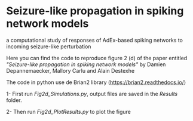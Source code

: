 # Seizure-like propagation in spiking network models
a computational study of responses of AdEx-based spiking networks to incoming seizure-like perturbation

Here you can find the code to reproduce figure 2 (d) of the paper entitled _"Seizure-like propagation in spiking network models"_ by Damien Depannemaecker, Mallory Carlu and Alain Destexhe 

The code in python use de Brian2 library (https://brian2.readthedocs.io/)

1- First run _Fig2d_Simulations.py_, output files are saved in the _Results_ folder.

2- Then run _Fig2d_PlotResults.py_ to plot the figure 
